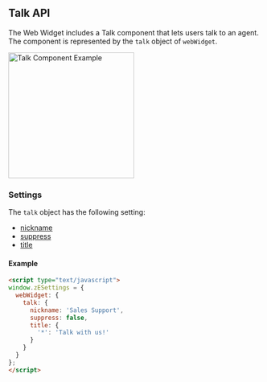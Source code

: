 ## Talk API

The Web Widget includes a Talk component that lets users talk to an agent. The component is represented by the `talk` object of `webWidget`.

<img src="https://zen-marketing-documentation.s3.amazonaws.com/docs/en/web-widget/talkWidget.png" alt="Talk Component Example" width="250px">

### Settings

The `talk` object has the following setting:

* [nickname](./settings#nickname)
* [suppress](./settings#suppress)
* [title](./settings#title)

<a name="example-talk-settings"></a>
#### Example

```html
<script type="text/javascript">
window.zESettings = {
  webWidget: {
    talk: {
      nickname: 'Sales Support',
      suppress: false,
      title: {
        '*': 'Talk with us!'
      }
    }
  }
};
</script>
```
